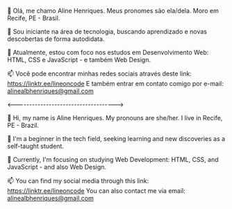 👋 Olá, me chamo Aline Henriques.
Meus pronomes são ela/dela.
Moro em Recife, PE - Brasil.

👀 Sou iniciante na área de tecnologia, buscando aprendizado e novas descobertas de forma autodidata.

🌱 Atualmente, estou com foco nos estudos em Desenvolvimento Web: HTML, CSS e JavaScript - e também Web Design.

📫 Você pode encontrar minhas redes sociais através deste link: https://linktr.ee/lineoncode
E também entrar em contato comigo por e-mail: alinealbhenriques@gmail.com

<------------------------------------> 

👋 Hi, my name is Aline Henriques.
My pronouns are she/her.
I live in Recife, PE - Brazil.

👀 I'm a beginner in the tech field, seeking learning and new discoveries as a self-taught student.

🌱 Currently, I'm focusing on studying Web Development: HTML, CSS, and JavaScript - and also Web Design.

📫 You can find my social media through this link: https://linktr.ee/lineoncode
You can also contact me via email: alinealbhenriques@gmail.com
